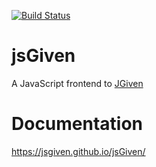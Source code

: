 [![Build Status](https://travis-ci.org/jsGiven/jsGiven.svg?branch=master)](https://travis-ci.org/jsGiven/jsGiven)


# jsGiven

A JavaScript frontend to [JGiven](http://jgiven.org/)

# Documentation
https://jsgiven.github.io/jsGiven/
